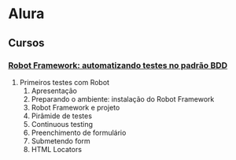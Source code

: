 # Alura
## Cursos

### [Robot Framework: automatizando testes no padrão BDD](https://cursos.alura.com.br/course/robot-framework-testes-padrao-bdd)
1. Primeiros testes com Robot
   1. Apresentação
   2. Preparando o ambiente: instalação do Robot Framework
   3. Robot Framework e projeto
   4. Pirâmide de testes
   5. Continuous testing
   6. Preenchimento de formulário
   7. Submetendo form
   8. HTML Locators